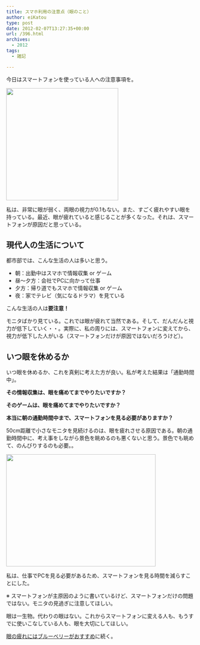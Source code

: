 ```yaml
---
title: スマホ利用の注意点（眼のこと）
author: eiKatou
type: post
date: 2012-02-07T13:27:35+00:00
url: /396.html
archives:
  - 2012
tags:
  - 雑記

---
```

今日はスマートフォンを使っている人への注意事項を。

[<img src="./uploads/2012/02/20120206a-300x300.jpg" alt="" title="20120206a" width="300" height="300" class="alignnone size-medium wp-image-447" srcset="./uploads/2012/02/20120206a-300x300.jpg 300w, ./uploads/2012/02/20120206a-150x150.jpg 150w, ./uploads/2012/02/20120206a.jpg 400w" sizes="(max-width: 300px) 100vw, 300px" />][1]

私は、非常に眼が弱く、両眼の視力が0.1もない。また、すごく疲れやすい眼を持っている。最近、眼が疲れていると感じることが多くなった。それは、スマートフォンが原因だと思っている。

<!--more-->

## 現代人の生活について

都市部では、こんな生活の人は多いと思う。

  * 朝：出勤中はスマホで情報収集 or ゲーム
  * 昼〜夕方：会社でPCに向かって仕事
  * 夕方：帰り道でもスマホで情報収集 or ゲーム
  * 夜：家でテレビ（気になるドラマ）を見ている

こんな生活の人は**要注意！**
  
モニタばかり見ている。これでは眼が疲れて当然である。そして、だんだんと視力が低下していく・・。実際に、私の周りには、スマートフォンに変えてから、視力が低下した人がいる（スマートフォンだけが原因ではないだろうけど）。

## いつ眼を休めるか

いつ眼を休めるか、これを真剣に考えた方が良い。私が考えた結果は「通勤時間中」。

**その情報収集は、眼を痛めてまでやりたいですか？**
  
**そのゲームは、眼を痛めてまでやりたいですか？**
  
**本当に朝の通勤時間中まで、スマートフォンを見る必要がありますか？**

50cm距離で小さなモニタを見続けるのは、眼を疲れさせる原因である。朝の通勤時間中に、考え事をしながら景色を眺めるのも悪くないと思う。景色でも眺めて、のんびりするのも必要。。

[<img src="./uploads/2012/02/20120207b.jpg" alt="" title="20120207b" width="400" height="300" class="alignnone size-full wp-image-461" srcset="./uploads/2012/02/20120207b.jpg 400w, ./uploads/2012/02/20120207b-300x225.jpg 300w" sizes="(max-width: 400px) 100vw, 400px" />][2]

私は、仕事でPCを見る必要があるため、スマートフォンを見る時間を減らすことにした。
  
※ スマートフォンが主原因のように書いているけど、スマートフォンだけの問題ではない。モニタの見過ぎに注意してほしい。

眼は一生物。代わりの眼はない。これからスマートフォンに変える人も、もうすでに使いこなしている人も、眼を大切にしてほしい。

[眼の疲れにはブルーベリーがおすすめ][3]に続く。

 [1]: ./uploads/2012/02/20120206a.jpg
 [2]: ./uploads/2012/02/20120207b.jpg
 [3]: http://eikatou.net/blog/2012/02/blueberry/
